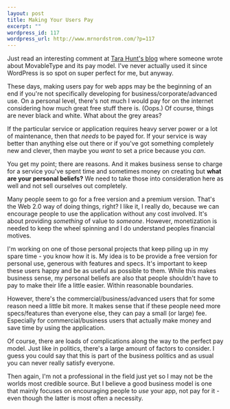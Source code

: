 ```yaml
--- 
layout: post
title: Making Your Users Pay
excerpt: ""
wordpress_id: 117
wordpress_url: http://www.mrnordstrom.com/?p=117
---
```

Just read an interesting comment at <a href="http://www.horsepigcow.com/2008/06/05/the-whuffie-factor-matt-mullenweg-talks-wordpress/">Tara Hunt's blog</a> where someone wrote about MovableType and its pay model. I've never actually used it since WordPress is so spot on super perfect for me, but anyway.

These days, making users pay for web apps may be the beginning of an end if you're not specifically developing for business/corporate/advanced use. On a personal level, there's not much I would pay for on the internet considering how much great free stuff there is. (Oops.) Of course, things are never black and white. What about the grey areas? 

If the particular service or application requires heavy server power or a lot of maintenance, then that <em>needs</em> to be payed for. If your service is way better than anything else out there or if you've got something completely new and clever, then maybe you <em>want</em> to set a price because you <em>can</em>.

You get my point; there are reasons. And it makes business sense to charge for a service you've spent time and sometimes money on creating but <strong>what are your personal beliefs?</strong> We need to take those into consideration here as well and not sell ourselves out completely.

Many people seem to go for a free version and a premium version. That's the Web 2.0 way of doing things, right? I like it, I really do, because we can encourage people to use the application without any cost involved. It's about providing <em>something</em> of value to <em>someone</em>.  However, monetization is needed to keep the wheel spinning and I do understand peoples financial motives.

I'm working on one of those personal projects that keep piling up in my spare time - you know how it is. My idea is to be provide a free version for personal use, generous with features and specs. It's important to keep these users happy and be as useful as possible to them. While this makes business sense, my personal beliefs are also that people shouldn't have to pay to make their life a little easier. Within reasonable boundaries.

However, there's the commercial/business/advanced users that for some reason need a little bit more. It makes sense that if these people need more specs/features than everyone else, they can pay a small (or large) fee. Especially for commercial/business users that actually make money and save time by using the application.

Of course, there are loads of complications along the way to the perfect pay model. Just like in politics, there's a large amount of factors to consider. I guess you could say that this is part of the business politics and as usual you can never really satisfy everyone.

Then again, I'm not a professional in the field just yet so I may not be the worlds most credible source. But I believe a good business model is one that mainly focuses on encouraging people to <em>use</em> your app, not pay for it - even though the latter is most often a necessity.
